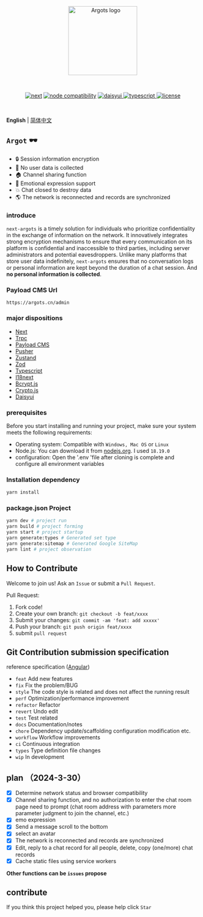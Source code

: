 <p align="center">
  <a href="https://argots.cn/" target="_blank" rel="noopener noreferrer">
    <img width="180" src="https://argots.cn/logo.svg" alt="Argots logo">
  </a>
</p>
<br/>
<p align="center">
  <a href="https://npmjs.com/package/next"><img src="https://img.shields.io/badge/next-%3E%3D14.2.2-black" alt="next"></a>
  <a href="https://nodejs.org/en/about/previous-releases"><img src="https://img.shields.io/badge/node-%3E%3D18.19.0-green" alt="node compatibility"></a>
	    <a href="https://element-plus.gitee.io/#/zh-CN/component/changelog" target="_blank">
	        <img src="https://img.shields.io/badge/daisyui-%3E2.3.0-%231ad1a5" alt="daisyui">
	    </a>
		<a href="https://www.tslang.cn/" target="_blank">
         <img src="https://img.shields.io/badge/typescript-%3E5-blue" alt="typescript">
	    </a>
		<a href="https://gitee.com/abc1612565136/vite-admin/blob/master/LICENSE" target="_blank">
		    <img src="https://img.shields.io/badge/LICENSE-MIT-success" alt="license">
		</a>
</p>
<br/>

**English** | [简体中文](./README-zh.md)

## `Argot` 🕶️

- 🔒 Session information encryption
- 👥 No user data is collected
- 🏠 Channel sharing function
- 🥰 Emotional expression support
- 💥 Chat closed to destroy data
- 🌎 The network is reconnected and records are synchronized

### introduce

`next-argots` is a timely solution for individuals who prioritize confidentiality in the exchange of information on the network. It innovatively integrates strong encryption mechanisms to ensure that every communication on its platform is confidential and inaccessible to third parties, including server administrators and potential eavesdroppers. Unlike many platforms that store user data indefinitely, `next-argots` ensures that no conversation logs or personal information are kept beyond the duration of a chat session. And **no personal information is collected**.

### Payload CMS Url

```
https://argots.cn/admin
```

### major dispositions

- [Next](https://nextjs.org/docs)
- [Trpc](https://trpc.io/docs/quickstart)
- [Payload CMS](https://payloadcms.com/)
- [Pusher](https://pusher.com/docs/channels/getting_started/javascript/?ref=docs-index)
- [Zustand](https://zustand-demo.pmnd.rs/)
- [Zod](https://zod.dev/)
- [Typescript](https://www.tslang.cn/docs/home.html)
- [I18next](https://www.i18next.com/)
- [Bcrypt.js](https://github.com/dcodeIO/bcrypt.js)
- [Crypto.js](https://cryptojs.gitbook.io/docs)
- [Daisyui](https://daisyui.com/)

### prerequisites

Before you start installing and running your project, make sure your system meets the following requirements:

- Operating system: Compatible with `Windows, Mac OS` or `Linux`
- Node.js: You can download it from [nodejs.org](https://nodejs.org/). I used `18.19.0`
- configuration: Open the '.env 'file after cloning is complete and configure all environment variables

### Installation dependency

```bash
yarn install
```

### package.json Project

```bash
yarn dev # project run
yarn build # project forming
yarn start # project startup
yarn generate:types # Generated set type
yarn generate:sitemap # Generated Google SiteMap
yarn lint # project observation
```

## How to Contribute

Welcome to join us! Ask an `Issue` or submit a `Pull Request`.

Pull Request:

1. Fork code!
2. Create your own branch: `git checkout -b feat/xxxx`
3. Submit your changes: `git commit -am 'feat: add xxxxx'`
4. Push your branch: `git push origin feat/xxxx`
5. submit `pull request`

## Git Contribution submission specification

reference specification ([Angular](https://github.com/conventional-changelog/conventional-changelog/tree/master/packages/conventional-changelog-angular))

- `feat` Add new features
- `fix` Fix the problem/BUG
- `style` The code style is related and does not affect the running result
- `perf` Optimization/performance improvement
- `refactor` Refactor
- `revert` Undo edit
- `test` Test related
- `docs` Documentation/notes
- `chore` Dependency update/scaffolding configuration modification etc.
- `workflow` Workflow improvements
- `ci` Continuous integration
- `types` Type definition file changes
- `wip` In development

## plan （2024-3-30）

- [x] Determine network status and browser compatibility
- [x] Channel sharing function, and no authorization to enter the chat room page need to prompt (chat room address with parameters more parameter judgment to join the channel, etc.)
- [x] emo expression
- [x] Send a message scroll to the bottom
- [x] select an avatar
- [x] The network is reconnected and records are synchronized
- [x] Edit, reply to a chat record for all people, delete, copy (one/more) chat records
- [x] Cache static files using service workers

**Other functions can be `issues` propose**

## contribute

If you think this project helped you, please help click `Star`

